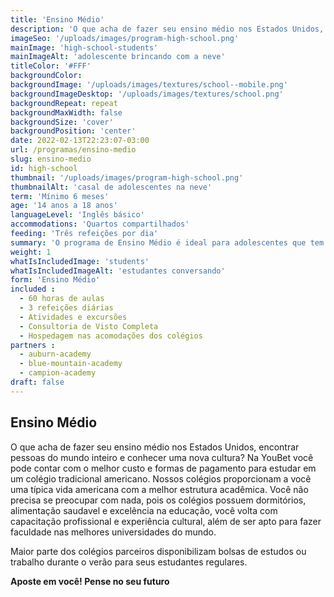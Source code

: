 ```yaml
---
title: 'Ensino Médio'
description: 'O que acha de fazer seu ensino médio nos Estados Unidos, encontrar pessoas do mundo inteiro e conhecer uma nova cultura?'
imageSeo: '/uploads/images/program-high-school.png'
mainImage: 'high-school-students'
mainImageAlt: 'adolescente brincando com a neve'
titleColor: '#FFF'
backgroundColor:
backgroundImage: '/uploads/images/textures/school--mobile.png'
backgroundImageDesktop: '/uploads/images/textures/school.png'
backgroundRepeat: repeat
backgroundMaxWidth: false
backgroundSize: 'cover'
backgroundPosition: 'center'
date: 2022-02-13T22:23:07-03:00
url: /programas/ensino-medio
slug: ensino-medio
id: high-school
thumbnail: '/uploads/images/program-high-school.png'
thumbnailAlt: 'casal de adolescentes na neve'
term: 'Mínimo 6 meses'
age: '14 anos a 18 anos'
languageLevel: 'Inglês básico'
accommodations: 'Quartos compartilhados'
feeding: 'Três refeições por dia'
summary: 'O programa de Ensino Médio é ideal para adolescentes que tem o sonho de estudar nos EUA. Os colégios são multiculturais, te preparam para universidades americanas e possuem ótimas aulas extracurriculares.'
weight: 1
whatIsIncludedImage: 'students'
whatIsIncludedImageAlt: 'estudantes conversando'
form: 'Ensino Médio'
included :
  - 60 horas de aulas
  - 3 refeições diárias
  - Atividades e excursões
  - Consultoria de Visto Completa
  - Hospedagem nas acomodações dos colégios
partners :
  - auburn-academy
  - blue-mountain-academy
  - campion-academy
draft: false
---
```


## Ensino Médio

O que acha de fazer seu ensino médio nos Estados Unidos, encontrar pessoas do mundo inteiro e conhecer uma nova
cultura? Na YouBet você pode contar com o melhor custo e formas de pagamento para estudar em um colégio tradicional americano. Nossos colégios proporcionam a você uma típica vida americana com a melhor estrutura acadêmica.
Você não precisa se preocupar com nada, pois os colégios possuem dormitórios, alimentação saudavel e excelência na educação, você volta com capacitação profissional e experiência cultural, além de ser apto para fazer faculdade nas melhores universidades do mundo.

Maior parte dos colégios parceiros disponibilizam bolsas de estudos ou trabalho durante o verão para seus estudantes regulares.

**Aposte em você! Pense no seu futuro**
